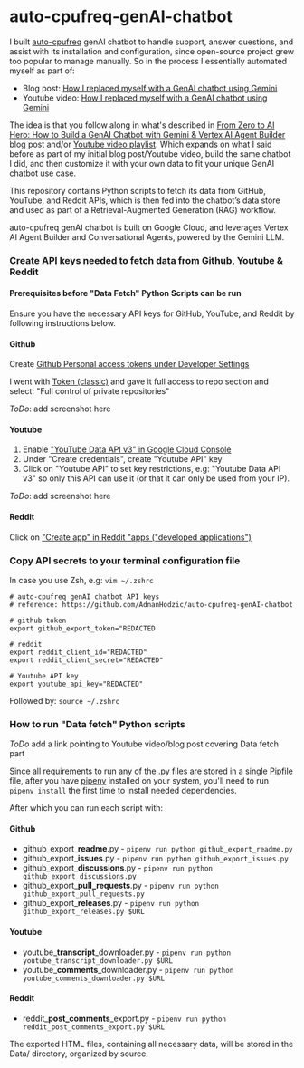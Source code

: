 # auto-cpufreq-genAI-chatbot

I built [auto-cpufreq](https://github.com/AdnanHodzic/auto-cpufreq/) genAI chatbot to handle support, answer questions, and assist with its installation and configuration, since open-source project grew too popular to manage manually. So in the process I essentially automated myself as part of:

- Blog post: [How I replaced myself with a GenAI chatbot using Gemini](https://foolcontrol.org/?p=4903)  
- Youtube video: [How I replaced myself with a GenAI chatbot using Gemini](https://www.youtube.com/watch?v=a-UcwAAXOoc)

The idea is that you follow along in what's described in [From Zero to AI Hero: How to Build a GenAI Chatbot with Gemini & Vertex AI Agent Builder](https://foolcontrol.org/?p=5051) blog post and/or [Youtube video playlist](https://). Which expands on what I said before as part of my initial blog post/Youtube video, build the same chatbot I did, and then customize it with your own data to fit your unique GenAI chatbot use case.

This repository contains Python scripts to fetch its data from GitHub, YouTube, and Reddit APIs, which is then fed into the chatbot’s data store and used as part of a Retrieval-Augmented Generation (RAG) workflow.

auto-cpufreq genAI chatbot is built on Google Cloud, and leverages Vertex AI Agent Builder and Conversational Agents, powered by the Gemini LLM.

### Create API keys needed to fetch data from Github, Youtube & Reddit

#### Prerequisites before "Data Fetch" Python Scripts can be run

Ensure you have the necessary API keys for GitHub, YouTube, and Reddit by following instructions below.

#### Github

Create [Github Personal access tokens under Developer Settings](https://github.com/settings/apps)

I went with [Token (classic)](https://github.com/settings/apps) and gave it full access to repo section and select: "Full control of private repositories"

*ToDo*: add screenshot here

#### Youtube

1. Enable ["YouTube Data API v3" in Google Cloud Console](https://console.cloud.google.com/apis/api/youtube.googleapis.com/credentials?inv=1&invt=AboxZg&project)
2. Under "Create credentials", create "Youtube API" key
3. Click on "Youtube API" to set key restrictions, e.g: "Youtube Data API v3" so only this API can use it (or that it can only be used from your IP).

*ToDo*: add screenshot here

#### Reddit

Click on ["Create app" in Reddit "apps ("developed applications")](https://www.reddit.com/prefs/apps/)

### Copy API secrets to your terminal configuration file

In case you use Zsh, e.g: `vim ~/.zshrc`


```
# auto-cpufreq genAI chatbot API keys
# reference: https://github.com/AdnanHodzic/auto-cpufreq-genAI-chatbot
                                                                                                                                                        
# github token
export github_export_token="REDACTED

# reddit
export reddit_client_id="REDACTED"
export reddit_client_secret="REDACTED"

# Youtube API key
export youtube_api_key="REDACTED"
```

Followed by: `source ~/.zshrc`

### How to run "Data fetch" Python scripts

*ToDo* add a link pointing to Youtube video/blog post covering Data fetch part

Since all requirements to run any of the .py files are stored in a single [Pipfile](#Pipfile) file, after you have [pipenv](https://pipenv.pypa.io/en/latest/installation.html)  installed on your system, you'll need to run `pipenv install` the first time to install needed dependencies.

After which you can run each script with:

#### Github 

* github_export_**readme**.py - `pipenv run python github_export_readme.py`
* github_export_**issues**.py - `pipenv run python github_export_issues.py`
* github_export_**discussions**.py - `pipenv run python github_export_discussions.py`
* github_export_**pull_requests**.py - `pipenv run python github_export_pull_requests.py`
* github_export_**releases**.py - `pipenv run python github_export_releases.py $URL`

#### Youtube

* youtube_**transcript**_downloader.py - `pipenv run python youtube_transcript_downloader.py $URL`
* youtube_**comments**_downloader.py - `pipenv run python youtube_comments_downloader.py $URL`

#### Reddit

* reddit_**post_comments**_export.py - `pipenv run python reddit_post_comments_export.py $URL`

The exported HTML files, containing all necessary data, will be stored in the Data/ directory, organized by source.